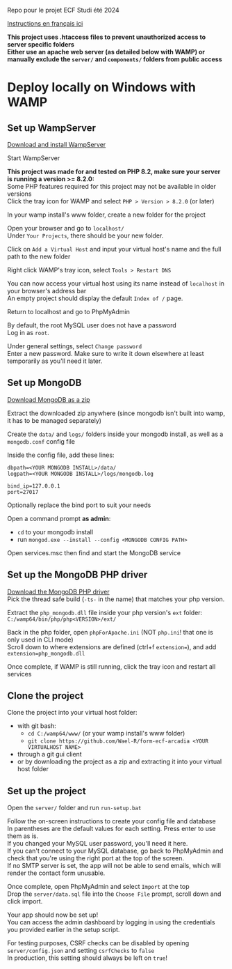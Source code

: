 Repo pour le projet ECF Studi été 2024

[Instructions en français ici](README_FR.md)

**This project uses .htaccess files to prevent unauthorized access to server specific folders**\
**Either use an apache web server (as detailed below with WAMP) or manually exclude the `server/` and `components/` folders from public access**

# Deploy locally on Windows with WAMP

## Set up WampServer
[Download and install WampServer](https://wampserver.aviatechno.net)

Start WampServer

**This project was made for and tested on PHP 8.2, make sure your server is running a version >= 8.2.0:**\
Some PHP features required for this project may not be available in older versions\
Click the tray icon for WAMP and select `PHP > Version > 8.2.0` (or later)

In your wamp install's www folder, create a new folder for the project

Open your browser and go to `localhost/`\
Under `Your Projects`, there should be your new folder.

Click on `Add a Virtual Host` and input your virtual host's name and the full path to the new folder

Right click WAMP's tray icon, select `Tools > Restart DNS`

You can now access your virtual host using its name instead of `localhost` in your browser's address bar\
An empty project should display the default `Index of /` page.

Return to localhost and go to PhpMyAdmin

By default, the root MySQL user does not have a password\
Log in as `root`.

Under general settings, select `Change password`\
Enter a new password. Make sure to write it down elsewhere at least temporarily as you'll need it later.

## Set up MongoDB
[Download MongoDB as a zip](https://www.mongodb.com/try/download/community)

Extract the downloaded zip anywhere (since mongodb isn't built into wamp, it has to be managed separately)

Create the `data/` and `logs/` folders inside your mongodb install, as well as a `mongodb.conf` config file

Inside the config file, add these lines:
```
dbpath=<YOUR MONGODB INSTALL>/data/
logpath=<YOUR MONGODB INSTALL>/logs/mongodb.log

bind_ip=127.0.0.1
port=27017
```
Optionally replace the bind port to suit your needs

Open a command prompt **as admin**:
- `cd` to your mongodb install
- run `mongod.exe --install --config <MONGODB CONFIG PATH>`

Open services.msc then find and start the MongoDB service

## Set up the MongoDB PHP driver
[Download the MongoDB PHP driver](https://github.com/mongodb/mongo-php-driver/releases/)\
Pick the thread safe build (`-ts-` in the name) that matches your php version.

Extract the `php_mongodb.dll` file inside your php version's `ext` folder:\
`C:/wamp64/bin/php/php<VERSION>/ext/`

Back in the php folder, open `phpForApache.ini` (NOT `php.ini`! that one is only used in CLI mode)\
Scroll down to where extensions are defined (ctrl+f `extension=`), and add `extension=php_mongodb.dll`

Once complete, if WAMP is still running, click the tray icon and restart all services

## Clone the project
Clone the project into your virtual host folder:
- with git bash:
	- `cd C:/wamp64/www/` (or your wamp install's www folder)
	- `git clone https://github.com/Wael-R/form-ecf-arcadia <YOUR VIRTUALHOST NAME>`
- through a git gui client
- or by downloading the project as a zip and extracting it into your virtual host folder

## Set up the project
Open the `server/` folder and run `run-setup.bat`

Follow the on-screen instructions to create your config file and database\
In parentheses are the default values for each setting. Press enter to use them as is.\
If you changed your MySQL user password, you'll need it here.\
If you can't connect to your MySQL database, go back to PhpMyAdmin and check that you're using the right port at the top of the screen.\
If no SMTP server is set, the app will not be able to send emails, which will render the contact form unusable.

Once complete, open PhpMyAdmin and select `Import` at the top\
Drop the `server/data.sql` file into the `Choose File` prompt, scroll down and click import.

Your app should now be set up!\
You can access the admin dashboard by logging in using the credentials you provided earlier in the setup script.

For testing purposes, CSRF checks can be disabled by opening `server/config.json` and setting `csrfChecks` to `false`\
In production, this setting should always be left on `true`!